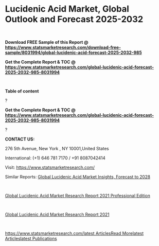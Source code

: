 <h1>Lucidenic Acid Market, Global Outlook and Forecast 2025-2032</h1><br/><p><strong>Download FREE Sample of this Report @ <a href="https://www.statsmarketresearch.com/download-free-sample/8031994/global-lucidenic-acid-forecast-2025-2032-985">https://www.statsmarketresearch.com/download-free-sample/8031994/global-lucidenic-acid-forecast-2025-2032-985</a></strong></p>
 
 
 
 <div><b>Get the Complete Report & TOC @ <a href="https://www.statsmarketresearch.com/global-lucidenic-acid-forecast-2025-2032-985-8031994">https://www.statsmarketresearch.com/global-lucidenic-acid-forecast-2025-2032-985-8031994</a></b></div>
 
 
 
 <p><br />
 
 <b>Table of content</b></p>
 
 
 
 <p>? </p>
 
 
 
 <div><b>Get the Complete Report & TOC @ <a href="https://www.statsmarketresearch.com/global-lucidenic-acid-forecast-2025-2032-985-8031994">https://www.statsmarketresearch.com/global-lucidenic-acid-forecast-2025-2032-985-8031994</a></b></div>
 
 
 
 <p>? </p>
 
 
 
 <p><b>CONTACT US:</b><br />
 
 276 5th Avenue, New York , NY 10001,United States<br />
 
 International: (+1) 646 781 7170 / +91 8087042414<br />
 
 Visit: <a href="https://www.statsmarketresearch.com/">https://www.statsmarketresearch.com/</a><br />
 
 Similar Reports: <a href="https://www.statsmarketresearch.com/global-lucidenic-acid-forecast-2025-2032-985-8031994">Global Lucidenic Acid Market Insights, Forecast to 2028</a><br />
 
 <br />
 
 <a href="https://www.statsmarketresearch.com/global-lucidenic-acid-forecast-2025-2032-985-8031994">Global Lucidenic Acid Market Research Report 2021 Professional Edition</a><br />
 
 <br />
 
 <a href="https://www.statsmarketresearch.com/global-lucidenic-acid-forecast-2025-2032-985-8031994">Global Lucidenic Acid Market Research Report 2021</a><br />
 
 <br />
 
 <a href="https://gyeongbokgung.com">https://www.statsmarketresearch.com/</a><a href="https://hallyeomaritime.com">latest Articles</a><a href="https://jingwansa.com">Read More</a><a href="https://nguoiviet.jp/">latest Articles</a><a href="https://www.intelmarketresearch.com/">latest Publications</a></p>